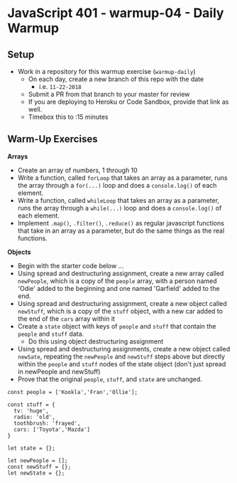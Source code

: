# JavaScript 401 - warmup-04 - Daily Warmup

## Setup
* Work in a repository for this warmup exercise (`warmup-daily`)
  * On each day, create a new branch of this repo with the date
    * i.e. `11-22-2018`
  * Submit a PR from that branch to your master for review
  * If you are deploying to Heroku or Code Sandbox, provide that link as well.
  * Timebox this to :15 minutes

## Warm-Up Exercises

**Arrays**

* Create an array of numbers, 1 through 10
* Write a function, called `forLoop` that takes an array as a parameter, runs the array through a `for(...)` loop and does a `console.log()` of each element.
* Write a function, called `whileLoop` that takes an array as a parameter, runs the array through a `while(...)` loop and does a `console.log()` of each element.
* Implement `.map()`, `.filter()`, `.reduce()` as regular javascript functions that take in an array as a parameter, but do the same things as the real functions.

**Objects**

* Begin with the starter code below ...
* Using spread and destructuring assignment, create a new array called `newPeople`, which is a copy of the `people` array, with a person named 'Odie' added to the beginning and one named 'Garfield' added to the end.
* Using spread and destructuring assignment, create a new object called `newStuff`, which is a copy of the `stuff` object, with a new car added to the end of the `cars` array within it
* Create a `state` object with keys of `people` and `stuff` that contain the `people` and `stuff` data.
  * Do this using object destructuring assignment
* Using spread and destructuring assignments, create a new object called `newSate`, repeating the `newPeople` and `newStuff` steps above but directly within the `people` and `stuff` nodes of the state object (don't just spread in newPeople and newStuff)
* Prove that the original `people`, `stuff`, and `state` are unchanged.

```
const people = ['Kookla','Fran','Ollie'];

const stuff = {
  tv: 'huge',
  radio: 'old',
  toothbrush: 'frayed',
  cars: ['Toyota','Mazda']
}

let state = {};

let newPeople = [];
const newStuff = {};
let newState = {};
```
  